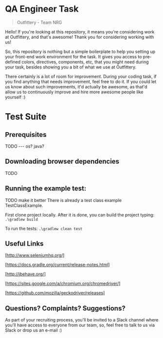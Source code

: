 # QA Engineer Task
> Outfittery - Team NRG

Hello! If you're looking at this repository, it means you're considering work at Outfittery, and that's awesome! Thank you for considering working with us!

So, this repository is nothing but a simple boilerplate to help you setting up your front-end work environment for the task. It gives you access to pre-defined colors, directives, components, etc, that you might need during your task, besides showing you a bit of what we use at Outfittery.

There certainly is a lot of room for improvement. During your coding task, if you find anything that needs improvement, feel free to do it. If you could let us know about such improvements, it'd actually be awesome, as that'd allow us to continuously improve and hire more awesome people like yourself :)

# Test Suite

## Prerequisites

TODO --- os? java?

## Downloading browser dependencies

TODO

## Running the example test:

TODO make it better
There is already a test class example TestClassExample.

First clone project locally. After it is done, you can build the project typing:
`.\gradlew build`

To run the tests:
`.\gradlew clean test`


## Useful Links
[http://www.seleniumhq.org/]

[https://docs.gradle.org/current/release-notes.html]

[http://jbehave.org/]

[https://sites.google.com/a/chromium.org/chromedriver/]

[https://github.com/mozilla/geckodriver/releases]

## Questions? Complaints? Suggestions?

As part of your recruiting process, you'll be invited to a Slack channel where you'll have access to everyone from our team, so, feel free to talk to us via Slack or drop us an e-mail :)
